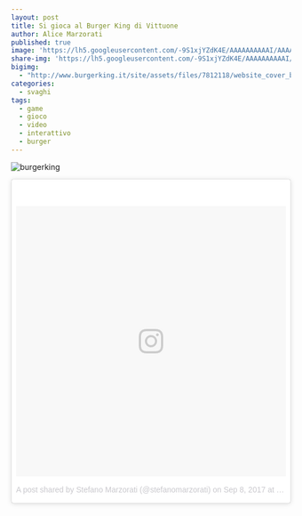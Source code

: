 ```yaml
---
layout: post
title: Si gioca al Burger King di Vittuone
author: Alice Marzorati
published: true
image: 'https://lh5.googleusercontent.com/-9S1xjYZdK4E/AAAAAAAAAAI/AAAAAAAAIhU/UejKR8SqPUI/s0-c-k-no-ns/photo.jpg'
share-img: 'https://lh5.googleusercontent.com/-9S1xjYZdK4E/AAAAAAAAAAI/AAAAAAAAIhU/UejKR8SqPUI/s0-c-k-no-ns/photo.jpg'
bigimg:
  - "http://www.burgerking.it/site/assets/files/7812118/website_cover_baconk_1440x676-1.jpg" : "Burger King"
categories:
  - svaghi
tags:
  - game
  - gioco
  - video
  - interattivo
  - burger
---
```

![burgerking](https://farm5.staticflickr.com/4367/37106479465_84c7412fb9_h.jpg)   

<center><blockquote class="instagram-media" data-instgrm-version="7" style=" background:#FFF; border:0; border-radius:3px; box-shadow:0 0 1px 0 rgba(0,0,0,0.5),0 1px 10px 0 rgba(0,0,0,0.15); margin: 1px; max-width:658px; padding:0; width:99.375%; width:-webkit-calc(100% - 2px); width:calc(100% - 2px);"><div style="padding:8px;"> <div style=" background:#F8F8F8; line-height:0; margin-top:40px; padding:50.0% 0; text-align:center; width:100%;"> <div style=" background:url(data:image/png;base64,iVBORw0KGgoAAAANSUhEUgAAACwAAAAsCAMAAAApWqozAAAABGdBTUEAALGPC/xhBQAAAAFzUkdCAK7OHOkAAAAMUExURczMzPf399fX1+bm5mzY9AMAAADiSURBVDjLvZXbEsMgCES5/P8/t9FuRVCRmU73JWlzosgSIIZURCjo/ad+EQJJB4Hv8BFt+IDpQoCx1wjOSBFhh2XssxEIYn3ulI/6MNReE07UIWJEv8UEOWDS88LY97kqyTliJKKtuYBbruAyVh5wOHiXmpi5we58Ek028czwyuQdLKPG1Bkb4NnM+VeAnfHqn1k4+GPT6uGQcvu2h2OVuIf/gWUFyy8OWEpdyZSa3aVCqpVoVvzZZ2VTnn2wU8qzVjDDetO90GSy9mVLqtgYSy231MxrY6I2gGqjrTY0L8fxCxfCBbhWrsYYAAAAAElFTkSuQmCC); display:block; height:44px; margin:0 auto -44px; position:relative; top:-22px; width:44px;"></div></div><p style=" color:#c9c8cd; font-family:Arial,sans-serif; font-size:14px; line-height:17px; margin-bottom:0; margin-top:8px; overflow:hidden; padding:8px 0 7px; text-align:center; text-overflow:ellipsis; white-space:nowrap;"><a href="https://www.instagram.com/p/BYyd88bhahn/" style=" color:#c9c8cd; font-family:Arial,sans-serif; font-size:14px; font-style:normal; font-weight:normal; line-height:17px; text-decoration:none;" target="_blank">A post shared by Stefano Marzorati (@stefanomarzorati)</a> on <time style=" font-family:Arial,sans-serif; font-size:14px; line-height:17px;" datetime="2017-09-08T17:33:27+00:00">Sep 8, 2017 at 10:33am PDT</time></p></div></blockquote>
<script async defer src="//platform.instagram.com/en_US/embeds.js"></script></center>